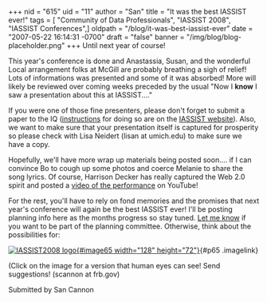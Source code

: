 +++
nid = "615"
uid = "11"
author = "San"
title = "It was the best IASSIST ever!"
tags = [ "Community of Data Professionals", "IASSIST 2008", "IASSIST Conferences",]
oldpath = "/blog/it-was-best-iassist-ever"
date = "2007-05-22 16:14:31 -0700"
draft = "false"
banner = "/img/blog/blog-placeholder.png"
+++
Until next year of course!

This year's conference is done and Anastassia, Susan, and the wonderful
Local arrangement folks at McGill are probably breathing a sigh of
relief! Lots of informations was presented and some of it was absorbed!
More will likely be reviewed over coming weeks preceded by the usual
"Now I **know** I saw a presentation about this at IASSIST...."

If you were one of those fine presenters, please don't forget to submit
a paper to the IQ
([instructions](http://www.iassistdata.org/publications/iq/ "IQ submission instructions")
for doing so are on the [IASSIST
website](http://www.iassistdata.org "IASSIST web site")). Also, we want
to make sure that your presentation itself is captured for prosperity so
please check with Lisa Neidert (lisan at umich.edu) to make sure we have
a copy.

Hopefully, we'll have more wrap up materials being posted soon.... if
I can convince Bo to cough up some photos and coerce Melanie to share
the song lyrics. Of course, Harrison Decker has really captured the Web
2.0 spirit and posted a [video of the
performance](http://www.youtube.com/watch?v=XjX2ePg_3FY "IASSIST07 closing song")
on YouTube!

For the rest, you'll have to rely on fond memories and the promises
that next year's conference will again be the best IASSIST ever! I'll
be posting planning info here as the months progress so stay tuned. [Let
me know](mailto:sandra.a.cannon@frb.gov "Email to program chair") if you
want to be part of the planning committee. Otherwise, think about the
possibilities for:

[![IASSIST2008
logo](http://iassistblog.org/wp-content/uploads/2007/05/iassist2008_rect_v2.thumbnail.gif){#image65
width="128"
height="72"}](http://iassistblog.org/?attachment_id=65 "IASSIST2008 logo"){#p65
.imagelink}

(Click on the image for a version that human eyes can see! Send
suggestions! (scannon at frb.gov)

Submitted by San Cannon
